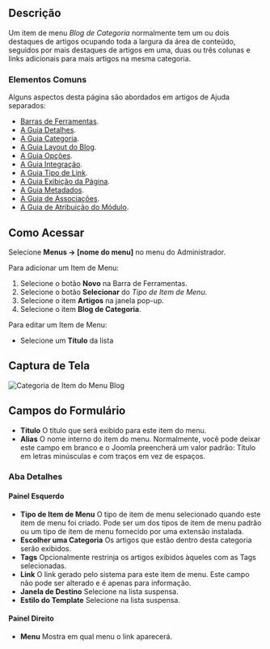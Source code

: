 <!-- Filename: Help4.x:Menu_Item:_Category_Blog / Display title: Blog de Categoria  -->

## Descrição

Um item de menu *Blog de Categoria* normalmente tem um ou dois destaques de artigos ocupando toda a largura da área de conteúdo, seguidos por mais destaques de artigos em uma, duas ou três colunas e links adicionais para mais artigos na mesma categoria.

### Elementos Comuns

Alguns aspectos desta página são abordados em artigos de Ajuda separados:

* [Barras de Ferramentas](jdocmanual?article=help/common-elements/toolbars).
* [A Guia Detalhes](jdocmanual?article=help/menu-items-common/menu-item-details).
* [A Guia Categoria](jdocmanual?article=help/menu-items-common/menu-item-category).
* [A Guia Layout do Blog](jdocmanual?article=help/menu-items-common/menu-item-blog-layout).
* [A Guia Opções](jdocmanual?article=help/menu-items-common/menu-item-article-options).
* [A Guia Integração](jdocmanual?article=help/menu-items-common/menu-item-integration).
* [A Guia Tipo de Link](jdocmanual?article=help/menu-items-common/menu-item-link-type).
* [A Guia Exibição da Página](jdocmanual?article=help/menu-items-common/menu-item-page-display).
* [A Guia Metadados](jdocmanual?article=help/menu-items-common/menu-item-metadata).
* [A Guia de Associações](jdocmanual?article=help/common-elements/edit-associations).
* [A Guia de Atribuição do Módulo](jdocmanual?article=help/menu-items-common/menu-item-module-assignment).

## Como Acessar

Selecione **Menus → \[nome do menu\]** no menu do Administrador.

Para adicionar um Item de Menu:

1. Selecione o botão **Novo** na Barra de Ferramentas.
2. Selecione o botão **Selecionar** do *Tipo de Item de Menu*.
3. Selecione o item **Artigos** na janela pop-up.
4. Selecione o item **Blog de Categoria**.

Para editar um Item de Menu:

- Selecione um **Título** da lista

## Captura de Tela

![Categoria de Item do Menu Blog](../../../pt/images/menu-items/articles-category-blog-details-tab.png)

## Campos do Formulário

- **Título** O título que será exibido para este item do menu.
- **Alias** O nome interno do item do menu. Normalmente, você pode deixar
  este campo em branco e o Joomla preencherá um valor padrão: Título em letras minúsculas
  e com traços em vez de espaços.

### Aba Detalhes

#### Painel Esquerdo

- **Tipo de Item de Menu** O tipo de item de menu selecionado quando este item de menu
  foi criado. Pode ser um dos tipos de item de menu padrão ou um tipo de item de menu fornecido por uma extensão instalada.
- **Escolher uma Categoria** Os artigos que estão dentro desta categoria serão
  exibidos.
- **Tags** Opcionalmente restrinja os artigos exibidos àqueles com as
  Tags selecionadas.
- **Link** O link gerado pelo sistema para este item de menu. Este campo
  não pode ser alterado e é apenas para informação.
- **Janela de Destino** Selecione na lista suspensa.
- **Estilo do Template** Selecione na lista suspensa.

#### Painel Direito

- **Menu** Mostra em qual menu o link aparecerá.


